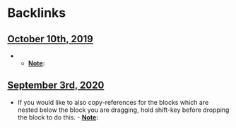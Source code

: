 
# Backlinks
## [October 10th, 2019](<October 10th, 2019.md>)
- 
    - **[Note](<Note.md>):**

## [September 3rd, 2020](<September 3rd, 2020.md>)
- If you would like to also copy-references for the blocks which are nested below the block you are dragging, hold shift-key before dropping the block to do this.
                - **[Note](<Note.md>):**

